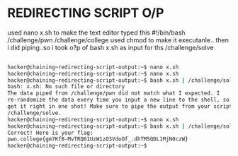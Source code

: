 # REDIRECTING SCRIPT O/P
used nano x.sh to make the text editor typed this
#!/bin/bash
/challenge/pwn
/challenge/college
used chmod to make it executanle..
then i did piping..so i took o?p of bash x.sh as input for ths /challenge/solve
``` bash
                                                                            Connected!
hacker@chaining~redirecting-script-output:~$ nano x.sh
hacker@chaining~redirecting-script-output:~$ nano x.sh
hacker@chaining~redirecting-script-output:~$ bash x.sh | /challenge/solve
bash: x.sh: No such file or directory
The data piped from /challenge/pwn did not match what I expected. I
re-randomize the data every time you input a new line to the shell, so you must
get it right in one shot! Make sure to pipe the output from your script to
/challenge/solve.
hacker@chaining~redirecting-script-output:~$ nano x.sh
hacker@chaining~redirecting-script-output:~$ bash x.sh | /challenge/solve
Correct! Here is your flag:
pwn.college{gm7KfB-MvTRQ61UzW1zO3VdoOf_.dhTM5QDL1MjN0czW}
hacker@chaining~redirecting-script-output:~$
```
